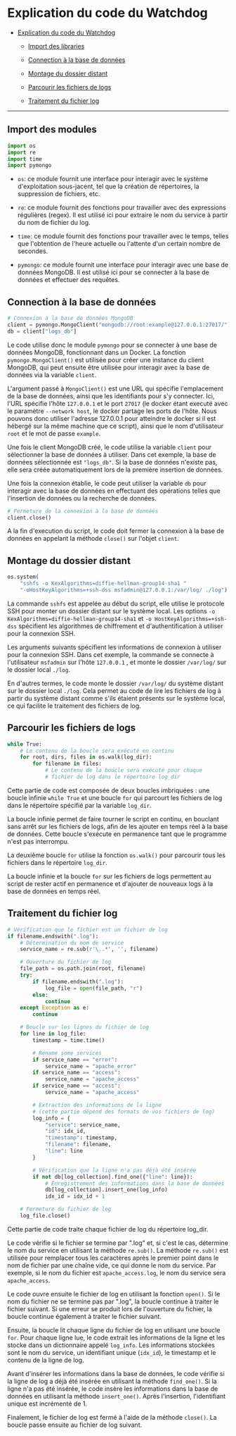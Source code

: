 # Explication du code du Watchdog

<!-- TOC -->

* [Explication du code du Watchdog](#explication-du-code-du-watchdog)
  
  * [Import des libraries](#import-des-libraries)
  
  * [Connection à la base de données](#connection-à-la-base-de-données)
  
  * [Montage du dossier distant](#montage-du-dossier-distant)
  
  * [Parcourir les fichiers de logs](#parcourir-les-fichiers-de-logs)
  
  * [Traitement du fichier log](#traitement-du-fichier-log)
    
    <!-- TOC -->

---

## Import des modules

```python
import os
import re
import time
import pymongo
```

- `os`: ce module fournit une interface pour interagir avec le système d'exploitation sous-jacent, tel que la création de répertoires, la suppression de fichiers, etc.

- `re`: ce module fournit des fonctions pour travailler avec des expressions régulières (regex). Il est utilisé ici pour extraire le nom du service à partir du nom de fichier du log.

- `time`: ce module fournit des fonctions pour travailler avec le temps, telles que l'obtention de l'heure actuelle ou l'attente d'un certain nombre de secondes.

- `pymongo`: ce module fournit une interface pour interagir avec une base de données MongoDB. Il est utilisé ici pour se connecter à la base de données et effectuer des requêtes.

## Connection à la base de données

```python
# Connexion à la base de données MongoDB
client = pymongo.MongoClient("mongodb://root:example@127.0.0.1:27017/")
db = client["logs_db"]
```

Le code utilise donc le module `pymongo` pour se connecter à une base de données MongoDB, fonctionnant dans un Docker. La fonction `pymongo.MongoClient()` est utilisée pour créer une instance du client MongoDB, qui peut ensuite être utilisée pour interagir avec la base de données via la variable `client`.

L'argument passé à `MongoClient()` est une URL qui spécifie l'emplacement de la base de données, ainsi que les identifiants pour s'y connecter. Ici, l'URL spécifie l'hôte `127.0.0.1` et le port `27017` (le docker étant executé avec le paramètre `--network host`, le docker partage les ports de l'hôte. Nous pouvons donc utiliser l'adresse 127.0.0.1 pour atteindre le docker si il est hébergé sur la même machine que ce script), ainsi que le nom d'utilisateur `root` et le mot de passe `example`.

Une fois le client MongoDB créé, le code utilise la variable `client` pour sélectionner la base de données à utiliser. Dans cet exemple, la base de données sélectionnée est `"logs_db"`. Si la base de données n'existe pas, elle sera créée automatiquement lors de la première insertion de données.

Une fois la connexion établie, le code peut utiliser la variable `db` pour interagir avec la base de données en effectuant des opérations telles que l'insertion de données ou la recherche de données.

```python
# Fermeture de la connexion à la base de données
client.close()
```

A la fin d'execution du script, le code doit fermer la connexion à la base de données en appelant la méthode `close()` sur l'objet `client`.

## Montage du dossier distant

```python
os.system(
    "sshfs -o KexAlgorithms=diffie-hellman-group14-sha1 "
    "-oHostKeyAlgorithms=+ssh-dss msfadmin@127.0.0.1:/var/log/ ./log")
```

La commande `sshfs` est appelée au début du script, elle utilise le protocole SSH pour monter un dossier distant sur le système local. Les options `-o KexAlgorithms=diffie-hellman-group14-sha1` et `-o HostKeyAlgorithms=+ssh-dss` spécifient les algorithmes de chiffrement et d'authentification à utiliser pour la connexion SSH.

Les arguments suivants spécifient les informations de connexion à utiliser pour la connexion SSH. Dans cet exemple, la commande se connecte à l'utilisateur `msfadmin` sur l'hôte `127.0.0.1` , et monte le dossier `/var/log/` sur le dossier local `./log`.

En d'autres termes, le code monte le dossier `/var/log/` du système distant sur le dossier local `./log`. Cela permet au code de lire les fichiers de log à partir du système distant comme s'ils étaient présents sur le système local, ce qui facilite le traitement des fichiers de log.

## Parcourir les fichiers de logs

```python
while True:
    # Le contenu de la boucle sera exécuté en continu
    for root, dirs, files in os.walk(log_dir):
        for filename in files:
            # Le contenu de la boucle sera exécuté pour chaque
            # fichier de log dans le répertoire log_dir
```

Cette partie de code est composée de deux boucles imbriquées : une boucle infinie `while True` et une boucle `for` qui parcourt les fichiers de log dans le répertoire spécifié par la variable `log_dir`.

La boucle infinie permet de faire tourner le script en continu, en bouclant sans arrêt sur les fichiers de logs, afin de les ajouter en temps réel à la base de données. Cette boucle s'exécute en permanence tant que le programme n'est pas interrompu.

La deuxième boucle `for` utilise la fonction `os.walk()` pour parcourir tous les fichiers dans le répertoire `log_dir`.

La boucle infinie et la boucle `for` sur les fichiers de logs permettent au script de rester actif en permanence et d'ajouter de nouveaux logs à la base de données en temps réel.

## Traitement du fichier log

```python
# Vérification que le fichier est un fichier de log
if filename.endswith(".log"):
    # Détermination du nom de service
    service_name = re.sub(r'\..*', '', filename)

    # Ouverture du fichier de log
    file_path = os.path.join(root, filename)
    try:
        if filename.endswith(".log"):
            log_file = open(file_path, "r")
        else:
            continue
    except Exception as e:
        continue

    # Boucle sur les lignes du fichier de log
    for line in log_file:
        timestamp = time.time()

        # Rename some services
        if service_name == "error":
            service_name = "apache_error"
        if service_name == "access":
            service_name = "apache_access"
        if service_name == "access":
            service_name = "apache_access"

        # Extraction des informations de la ligne
        # (cette partie dépend des formats de vos fichiers de log)
        log_info = {
            "service": service_name,
            "id": idx_id,
            "timestamp": timestamp,
            "filename": filename,
            "line": line
        }

        # Vérification que la ligne n'a pas déjà été insérée
        if not db[log_collection].find_one({"line": line}):
            # Enregistrement des informations dans la base de données
            db[log_collection].insert_one(log_info)
            idx_id = idx_id + 1

    # Fermeture du fichier de log
    log_file.close()
```

Cette partie de code traite chaque fichier de log du répertoire log_dir.

Le code vérifie si le fichier se termine par ".log" et, si c'est le cas, détermine le nom du service en utilisant la méthode `re.sub()`. La méthode `re.sub()` est utilisée pour remplacer tous les caractères après le premier point dans le nom de fichier par une chaîne vide, ce qui donne le nom du service. Par exemple, si le nom du fichier est `apache_access.log`, le nom du service sera `apache_access`.

Le code ouvre ensuite le fichier de log en utilisant la fonction `open()`. Si le nom du fichier ne se termine pas par ".log", la boucle continue à traiter le fichier suivant. Si une erreur se produit lors de l'ouverture du fichier, la boucle continue également à traiter le fichier suivant.

Ensuite, la boucle lit chaque ligne du fichier de log en utilisant une boucle `for`. Pour chaque ligne lue, le code extrait les informations de la ligne et les stocke dans un dictionnaire appelé `log_info`. Les informations stockées sont le nom du service, un identifiant unique (`idx_id`), le timestamp et le contenu de la ligne de log.

Avant d'insérer les informations dans la base de données, le code vérifie si la ligne de log a déjà été insérée en utilisant la méthode `find_one()`. Si la ligne n'a pas été insérée, le code insère les informations dans la base de données en utilisant la méthode `insert_one()`. Après l'insertion, l'identifiant unique est incrémenté de 1.

Finalement, le fichier de log est fermé à l'aide de la méthode `close()`. La boucle passe ensuite au fichier de log suivant.
